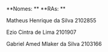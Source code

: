 **Nomes: ** 										**RAs: **

Matheus Henrique da Silva		2102855 

Ezio Cintra de Lima				  	2101907 

Gabriel Amed Mlaker da Silva	2103166
